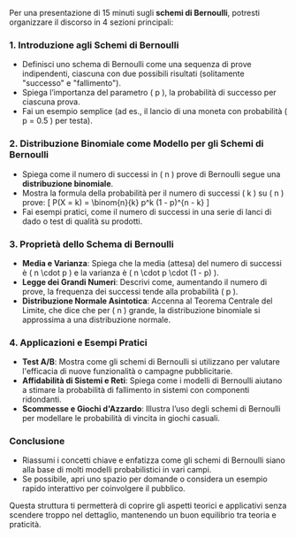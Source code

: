 Per una presentazione di 15 minuti sugli **schemi di Bernoulli**, potresti organizzare il discorso in 4 sezioni principali:

### 1. **Introduzione agli Schemi di Bernoulli**
   - Definisci uno schema di Bernoulli come una sequenza di prove indipendenti, ciascuna con due possibili risultati (solitamente "successo" e "fallimento").
   - Spiega l’importanza del parametro \( p \), la probabilità di successo per ciascuna prova.
   - Fai un esempio semplice (ad es., il lancio di una moneta con probabilità \( p = 0.5 \) per testa).

### 2. **Distribuzione Binomiale come Modello per gli Schemi di Bernoulli**
   - Spiega come il numero di successi in \( n \) prove di Bernoulli segue una **distribuzione binomiale**.
   - Mostra la formula della probabilità per il numero di successi \( k \) su \( n \) prove:
     \[
     P(X = k) = \binom{n}{k} p^k (1 - p)^{n - k}
     \]
   - Fai esempi pratici, come il numero di successi in una serie di lanci di dado o test di qualità su prodotti.

### 3. **Proprietà dello Schema di Bernoulli**
   - **Media e Varianza**: Spiega che la media (attesa) del numero di successi è \( n \cdot p \) e la varianza è \( n \cdot p \cdot (1 - p) \).
   - **Legge dei Grandi Numeri**: Descrivi come, aumentando il numero di prove, la frequenza dei successi tende alla probabilità \( p \).
   - **Distribuzione Normale Asintotica**: Accenna al Teorema Centrale del Limite, che dice che per \( n \) grande, la distribuzione binomiale si approssima a una distribuzione normale.

### 4. **Applicazioni e Esempi Pratici**
   - **Test A/B**: Mostra come gli schemi di Bernoulli si utilizzano per valutare l'efficacia di nuove funzionalità o campagne pubblicitarie.
   - **Affidabilità di Sistemi e Reti**: Spiega come i modelli di Bernoulli aiutano a stimare la probabilità di fallimento in sistemi con componenti ridondanti.
   - **Scommesse e Giochi d'Azzardo**: Illustra l’uso degli schemi di Bernoulli per modellare le probabilità di vincita in giochi casuali.

### Conclusione
   - Riassumi i concetti chiave e enfatizza come gli schemi di Bernoulli siano alla base di molti modelli probabilistici in vari campi.
   - Se possibile, apri uno spazio per domande o considera un esempio rapido interattivo per coinvolgere il pubblico.

Questa struttura ti permetterà di coprire gli aspetti teorici e applicativi senza scendere troppo nel dettaglio, mantenendo un buon equilibrio tra teoria e praticità.

